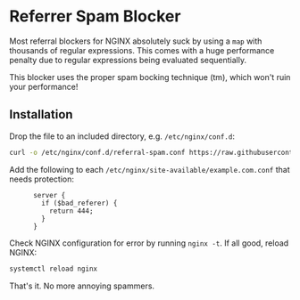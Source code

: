 # Referrer Spam Blocker

Most referral blockers for NGINX absolutely suck by using a `map` with thousands of regular expressions.
This comes with a huge performance penalty due to regular expressions being evaluated sequentially.

This blocker uses the proper spam bocking technique (tm), which won't ruin your performance!

## Installation

Drop the file to an included directory, e.g. `/etc/nginx/conf.d`:

```bash
curl -o /etc/nginx/conf.d/referral-spam.conf https://raw.githubusercontent.com/dvershinin/referrer-spam-blocker/main/referral-spam.conf
```

Add the following to each `/etc/nginx/site-available/example.com.conf` that needs protection:

```nginx
      server {
        if ($bad_referer) {
          return 444;
        }
      }
```

Check NGINX configuration for error by running `nginx -t`. If all good, reload NGINX:

```bash
systemctl reload nginx
```

That's it. No more annoying spammers.